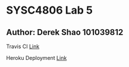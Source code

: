 # SYSC4806 Lab 5

## Author: Derek Shao 101039812

Travis CI [Link](https://travis-ci.com/github/dershao/SYSC4806-Lab5)

Heroku Deployment [Link](https://addressbook-webapp.herokuapp.com/)
